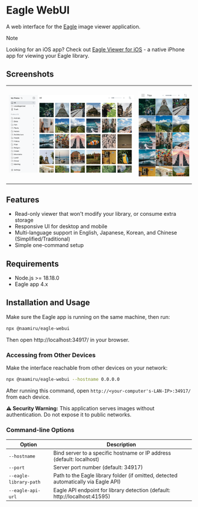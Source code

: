 # Eagle WebUI

A web interface for the [Eagle](https://eagle.cool/) image viewer application.

> [!NOTE]
> Looking for an iOS app? Check out [Eagle Viewer for iOS](https://github.com/naamiru/eagle-viewer-ios) - a native iPhone app for viewing your Eagle library.

## Screenshots

<table>
<tr>
<td width="70%">

![PC](docs/screenshots/pc.png)

</td>
<td width="30%">

![Mobile](docs/screenshots/mobile.png)

</td>
</tr>
</table>

## Features

- Read-only viewer that won't modify your library, or consume extra storage
- Responsive UI for desktop and mobile
- Multi-language support in English, Japanese, Korean, and Chinese (Simplified/Traditional)
- Simple one-command setup

## Requirements

- Node.js >= 18.18.0
- Eagle app 4.x

## Installation and Usage

Make sure the Eagle app is running on the same machine, then run:

```bash
npx @naamiru/eagle-webui
```

Then open http://localhost:34917/ in your browser.

### Accessing from Other Devices

Make the interface reachable from other devices on your network:

```bash
npx @naamiru/eagle-webui --hostname 0.0.0.0
```

After running this command, open `http://<your-computer's-LAN-IP>:34917/` from each device.

**⚠️ Security Warning:** This application serves images without authentication. Do not expose it to public networks.

### Command-line Options

| Option                 | Description                                                                         |
| ---------------------- | ----------------------------------------------------------------------------------- |
| `--hostname`           | Bind server to a specific hostname or IP address (default: localhost)               |
| `--port`               | Server port number (default: 34917)                                                 |
| `--eagle-library-path` | Path to the Eagle library folder (if omitted, detected automatically via Eagle API) |
| `--eagle-api-url`      | Eagle API endpoint for library detection (default: http://localhost:41595)          |
